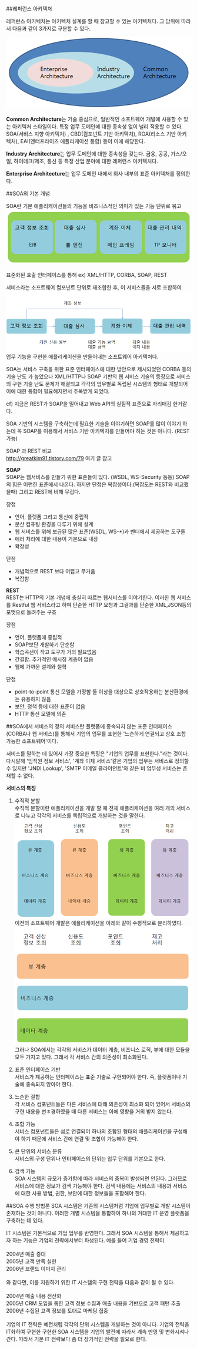 ##레퍼런스 아키텍처

레퍼런스 아키텍처는 아키텍처 설계를 할 때 참고할 수 있는 아키텍처다. 그 담위에 따라서 다음과 같이 3가지로 구분할 수 있다. 

![](soa1.PNG)

**Common Architecture**는 기술 중심으로, 일반적인 소프트웨어 개발에 사용할 수 있는 아키텍처 스타일이다. 특정 업무 도메인에 대한 종속성 없이 널리 적용할 수 있다. <br>
SOA(서비스 지향 아키텍처) , CBD(컴포넌트 기반 아키텍처), ROA(리소스 기반 아키텍처), EAI(엔터프라이즈 애플리케이션 통합) 등이 이에 해당한다. <br>

**Industry Architecture**는 업무 도메인에 대한 종속성을 갖는다. 금융, 공공, 가스/오일, 하이테크/제조, 통신 등 특정 산업 분야에 대한 레퍼런스 아키텍처다.<br>

**Enterprise Architecture**는 업무 도메인 내에서 회사 내부의 표준 아키텍처를 정의한다. <br>

##SOA의 기본 개념

SOA란 기본 애플리케이션들의 기능을 비즈니스적인 의미가 있는 기능 단위로 묶고 
![](soa2.PNG)

표준화된 호출 인터페이스를 통해 ex) XML/HTTP, CORBA, SOAP, REST<br>


서비스라는 소프트웨어 컴포넌트 단위로 재조합한 후, 이 서비스들을 서로 조합하여 
![](soa3.PNG)
업무 기능을 구현한 애플리케이션을 만들어내는 소프트웨어 아키텍처다. 

SOA는 서비스 구축을 위한 표준 인터페이스에 대한 방안으로 제시되었던 CORBA 등의 기술 난도 가 높았으나 XML/HTTP나 SOAP 기반의 웹 서비스 기술의 등장으로 서비스의 구현 기술 난도 문제가 해결되고 각각의 업무별로 독립된 시스템의 형태로 개발되어 이에 대한 통합이 필요해지면서 주목받게 되었다. 

cf) 지금은 REST가 SOAP을 밀어내고 Web API의 실질적 표준으로 자리매김 한거같다. 

SOA 기반의 시스템을 구축하는데 필요한 기술을 이야기하면 SOAP를 많이 이야기 하는데 꼭 SOAP를 이용해서 서비스 기반 아키텍처를 만들어야 하는 것은 아니다. (REST가능)

SOAP 과 REST 비교 <br>
http://greatkim91.tistory.com/79 여기 글 참고 <br>

**SOAP**<br>
SOAP는 웹서비스를 만들기 위한 표준들이 있다. (WSDL, WS-Security 등등) 
SOAP의 힘은 이런한 표준에서 나온다. 하지만 단점은 복잡성이다.(복잡도는 REST와 비교했을때)
그리고 REST에 비해 무겁다. 

장점
- 언어, 플랫폼 그리고 통신에 중립적
- 분산 컴퓨팅 환경을 다루기 위해 설계
- 웹 서비스를 위해 보급된 많은 표준(WSDL, WS-*)과 벤더에서 제공하는 도구들
- 에러 처리에 대한 내용이 기본으로 내장
- 확장성

단점 
- 개념적으로 REST 보다 어렵고 무거움
- 복잡함 


**REST**<br>
REST는 HTTP의 기본 개념에 충실히 따르는 웹서비스를 이야기한다. 
이러한 웹 서비스를 Restful 웹 서비스라고 하며 단순한 HTTP 요청과 그결과를 단순한 XML,JSON등의 포맷으로 돌려주는 구조 

장점 
- 언어, 플랫폼에 중립적
- SOAP보단 개발하기 단순함
- 학습곡선이 작고 도구가 거의 필요없음
- 간결함. 추가적인 메시징 계층이 없음
- 웹에 가까운 설계와 철학

단점
- point-to-point 통신 모델을 가정함 둘 이상을 대상으로 상호작용하는 분산환경에는 유용하지 않음
- 보안, 정책 등에 대한 표준이 없음 
- HTTP 통신 모델에 의존 

##SOA에서 서비스의 정의
서비스란 플랫폼에 종속되지 않는 표준 인터페이스(CORBA나 웹 서비스)를 통해서 기업의 업무를 표현한 '느슨하게 연결되고 상호 조합 가능한 소프트웨어'이다. 

서비스를 말하는 데 있어서 가장 중요한 특징은 "기업의 업무를 표현한다."라는 것이다. 다시말해 '임직원 정보 서비스', '계좌 이체 서비스'같은 기업의 업무는 서비스로 정의할 수 있지만 'JNDI Lookup', 'SMTP 이메일 클라이언트'와 같은 비 업무성 서비스는 존재할 수 없다. 

**서비스의 특징** 
1. 수직적 분할<br>
수직적 분할이란 애플리케이션을 개발 할 때 전체 애플리케이션을 여러 개의 서비스로 나누고 각각의 서비스를 독립적으로 개발하는 것을 말한다. 
![](soa5.PNG)
이전의 소프트웨어 개발은 애플리케이션을 아래와 같이 수평적으로 분리하였다. 
![](soa4.PNG)
그러나 SOA에서는 각각의 서비스가 데이터 계층, 비즈니스 로직, 뷰에 대한 모듈을 모두 가지고 있다. 그래서 각 서비스 간의 의존성이 최소화된다.

2. 표준 인터페이스 기반<br>
서비스가 제공하는 인터페이스는 표준 기술로 구현되어야 한다. 즉, 플랫폼이나 기술에 종속되지 않아야 한다. 
3. 느슨한 결합<br>
각 서비스 컴포넌트들은 다른 서비스에 대해 의존성이 최소화 되어 있어서 서비스의 구현 내용을 변ㅎ경하였을 때 다른 서비스는 이에 영향을 거의 받지 않는다. 
4. 조합 가능<br>
서비스 컴포넌트들은 섭로 연결되어 하나의 조합된 형태의 애플리케이션을 구성해야 하기 때문에 서비스 간에 연결 및 조합이 가능해야 한다. 
5. 큰 단위의 서비스 분류<br>
서비스의 구성 단위나 인터페이스의 단위는 업무 단위를 기본으로 한다.
6.  검색 가능<br>
SOA 시스템의 규모가 증가함에 따라 서비스의 중복이 발생되면 안된다. 그러므로  서비스에 대한 정보가 검색 가능해야 한다. 검색 내용에는 서비스의 내용과 서비스에 대한 사용 방법, 권한, 보안에 대한 정보들을 포함해야 한다.

##SOA 수행 방법론 
SOA 시스템은 기존의 시스템처럼 기업에 업무별로 개발 시스템이 존재하는 것이 아니다. 이러한 개별 시스템을 통합하여 하나의 거대한 IT 운영 플랫폼을 구축하는 데 있다. 

IT 시스템은 기본적으로 기업 업무를 반영한다. 그래서 SOA 시스템을 통해서 제공하고자 하는 기능은 기업의 전략에서부터 파생된다. 예를 들어 기업 경영 전략이 <br><br>
2004년 매출 증대<br>
2005년 고객 만족 실현<br>
2006년 브랜드 이미지 관리<br><br>
와 같다면, 이를 지원하기 위한 IT 시스템의 구현 전략을 다음과 같이 될 수 있다.<br><br>
2004년 매출 내용 전산화<br>
2005년 CRM 도입을 통한 고객 정보 수집과 매출 내용을 기반으로 고객 패턴 추출<br>
2006년 수집된 고객 정보를 토대로 마케팅 집중<br><br>
기업의 IT 전략은 예전처럼 각각의 단위 시스템을 개발하는 것이 아니다. 기업의 전략을 IT화하여 구현한 구현한 SOA 시스템을 기업의 발전에 따라서 계속 반영 및 변화시켜나간다. 따라서 기본 IT 전략보다 좀 더 장기적인 전략을 필요로 한다. 